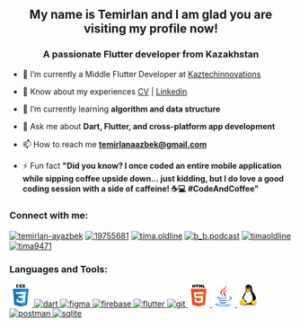 <h2 align="center">My name is Temirlan and I am glad you are visiting my profile now! </h2>
<h3 align="center">A passionate Flutter developer from Kazakhstan</h3>

- 🔭 I’m currently a Middle Flutter Developer at [Kaztechinnovations](https://www.kti.kz/)

- 📄 Know about my experiences [CV](https://docs.google.com/document/d/10RI9D6JQjs3YbwqzWtI8u1d39akx3h72P9IsFwecysI/edit?usp=drive_link) | [Linkedin](https://www.linkedin.com/in/temirlan-ayazbek/)

- 🌱 I’m currently learning **algorithm and data structure**

- 💬 Ask me about **Dart, Flutter, and cross-platform app development**

- 📫 How to reach me **temirlanaazbek@gmail.com**

- ⚡ Fun fact **"Did you know? I once coded an entire mobile application while sipping coffee upside down... just kidding, but I do love a good coding session with a side of caffeine! ☕💻 #CodeAndCoffee"**

<h3 align="left">Connect with me:</h3>
<p align="left">
<a href="https://linkedin.com/in/temirlan-ayazbek" target="blank"><img align="center" src="https://raw.githubusercontent.com/rahuldkjain/github-profile-readme-generator/master/src/images/icons/Social/linked-in-alt.svg" alt="temirlan-ayazbek" height="30" width="40" /></a>
<a href="https://stackoverflow.com/users/19755681" target="blank"><img align="center" src="https://raw.githubusercontent.com/rahuldkjain/github-profile-readme-generator/master/src/images/icons/Social/stack-overflow.svg" alt="19755681" height="30" width="40" /></a>
<a href="https://instagram.com/tima.oldline" target="blank"><img align="center" src="https://raw.githubusercontent.com/rahuldkjain/github-profile-readme-generator/master/src/images/icons/Social/instagram.svg" alt="tima.oldline" height="30" width="40" /></a>
<a href="https://www.youtube.com/@b_b.podcast" target="blank"><img align="center" src="https://raw.githubusercontent.com/rahuldkjain/github-profile-readme-generator/master/src/images/icons/Social/youtube.svg" alt="b_b.podcast" height="30" width="40" /></a>
<a href="https://www.leetcode.com/timaoldline" target="blank"><img align="center" src="https://raw.githubusercontent.com/rahuldkjain/github-profile-readme-generator/master/src/images/icons/Social/leet-code.svg" alt="timaoldline" height="30" width="40" /></a>
<a href="https://discord.gg/tima9471" target="blank"><img align="center" src="https://raw.githubusercontent.com/rahuldkjain/github-profile-readme-generator/master/src/images/icons/Social/discord.svg" alt="tima9471" height="30" width="40" /></a>
</p>

<h3 align="left">Languages and Tools:</h3>
<p align="left"> <a href="https://www.w3schools.com/css/" target="_blank" rel="noreferrer"> <img src="https://raw.githubusercontent.com/devicons/devicon/master/icons/css3/css3-original-wordmark.svg" alt="css3" width="40" height="40"/> </a> <a href="https://dart.dev" target="_blank" rel="noreferrer"> <img src="https://www.vectorlogo.zone/logos/dartlang/dartlang-icon.svg" alt="dart" width="40" height="40"/> </a> <a href="https://www.figma.com/" target="_blank" rel="noreferrer"> <img src="https://www.vectorlogo.zone/logos/figma/figma-icon.svg" alt="figma" width="40" height="40"/> </a> <a href="https://firebase.google.com/" target="_blank" rel="noreferrer"> <img src="https://www.vectorlogo.zone/logos/firebase/firebase-icon.svg" alt="firebase" width="40" height="40"/> </a> <a href="https://flutter.dev" target="_blank" rel="noreferrer"> <img src="https://www.vectorlogo.zone/logos/flutterio/flutterio-icon.svg" alt="flutter" width="40" height="40"/> </a> <a href="https://git-scm.com/" target="_blank" rel="noreferrer"> <img src="https://www.vectorlogo.zone/logos/git-scm/git-scm-icon.svg" alt="git" width="40" height="40"/> </a> <a href="https://www.w3.org/html/" target="_blank" rel="noreferrer"> <img src="https://raw.githubusercontent.com/devicons/devicon/master/icons/html5/html5-original-wordmark.svg" alt="html5" width="40" height="40"/> </a> <a href="https://www.java.com" target="_blank" rel="noreferrer"> <img src="https://raw.githubusercontent.com/devicons/devicon/master/icons/java/java-original.svg" alt="java" width="40" height="40"/> </a> <a href="https://www.linux.org/" target="_blank" rel="noreferrer"> <img src="https://raw.githubusercontent.com/devicons/devicon/master/icons/linux/linux-original.svg" alt="linux" width="40" height="40"/> </a> <a href="https://postman.com" target="_blank" rel="noreferrer"> <img src="https://www.vectorlogo.zone/logos/getpostman/getpostman-icon.svg" alt="postman" width="40" height="40"/> </a> <a href="https://www.sqlite.org/" target="_blank" rel="noreferrer"> <img src="https://www.vectorlogo.zone/logos/sqlite/sqlite-icon.svg" alt="sqlite" width="40" height="40"/> </a> </p>
